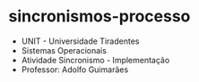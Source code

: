 # sincronismos-processo
- UNIT - Universidade Tiradentes
- Sistemas Operacionais
- Atividade Sincronismo - Implementação
- Professor: Adolfo Guimarães
